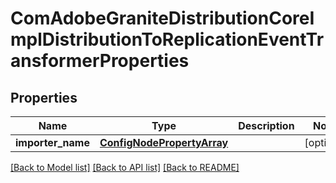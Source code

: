 # ComAdobeGraniteDistributionCoreImplDistributionToReplicationEventTransformerProperties

## Properties
Name | Type | Description | Notes
------------ | ------------- | ------------- | -------------
**importer_name** | [**ConfigNodePropertyArray**](ConfigNodePropertyArray.md) |  | [optional] 

[[Back to Model list]](../README.md#documentation-for-models) [[Back to API list]](../README.md#documentation-for-api-endpoints) [[Back to README]](../README.md)


